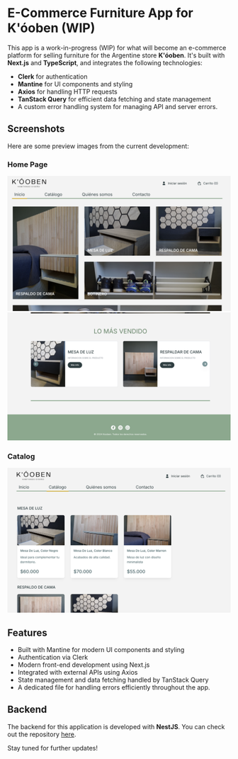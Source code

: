 # E-Commerce Furniture App for K'óoben (WIP)

This app is a work-in-progress (WIP) for what will become an e-commerce platform for selling furniture for the Argentine store **K'óoben**. It's built with **Next.js** and **TypeScript**, and integrates the following technologies:

- **Clerk** for authentication
- **Mantine** for UI components and styling
- **Axios** for handling HTTP requests
- **TanStack Query** for efficient data fetching and state management
- A custom error handling system for managing API and server errors.

## Screenshots

Here are some preview images from the current development:

### Home Page
![Home1](./public/images/home1.png)
![Home2](./public/images/home2.png)

### Catalog
![Catalog](./public/images/catalogo.png)

## Features

- Built with Mantine for modern UI components and styling
- Authentication via Clerk
- Modern front-end development using Next.js
- Integrated with external APIs using Axios
- State management and data fetching handled by TanStack Query
- A dedicated file for handling errors efficiently throughout the app.

## Backend

The backend for this application is developed with **NestJS**. You can check out the repository [here](https://github.com/thusspokedata/kooben-be).

Stay tuned for further updates!
